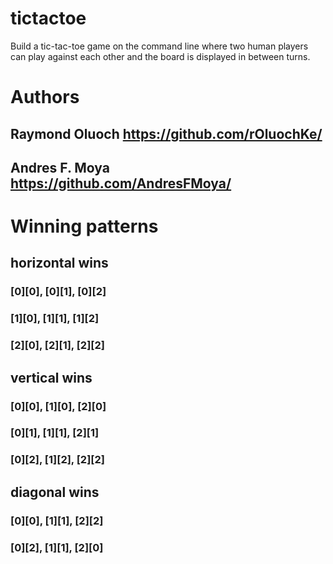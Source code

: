 # tictactoe
Build a tic-tac-toe game on the command line where two human players can play against each other and the board is displayed in between turns.

# Authors
## Raymond Oluoch https://github.com/rOluochKe/
## Andres F. Moya https://github.com/AndresFMoya/

# Winning patterns
## horizontal wins
### [0][0], [0][1], [0][2]
### [1][0], [1][1], [1][2]
### [2][0], [2][1], [2][2]
## vertical wins
### [0][0], [1][0], [2][0]
### [0][1], [1][1], [2][1]
### [0][2], [1][2], [2][2]
## diagonal wins
### [0][0], [1][1], [2][2]
### [0][2], [1][1], [2][0]
